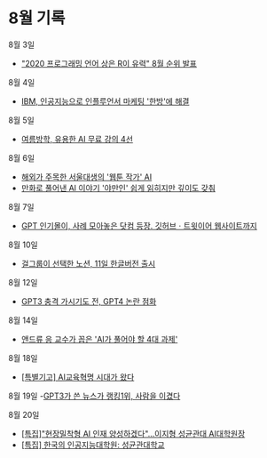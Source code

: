 # 8월 기록

8월 3일
- ["2020 프로그래밍 언어 상은 R이 유력" 8월 순위 발표](http://www.aitimes.com/news/articleView.html?idxno=131207)

8월 4일
- [IBM, 인공지능으로 인플루언서 마케팅 '한방'에 해결](http://www.aitimes.com/news/articleView.html?idxno=131251)

8월 5일
- [여름방학, 유용한 AI 무료 강의 4선](http://www.aitimes.com/news/articleView.html?idxno=131280)

8월 6일
- [해외가 주목한 서울대생의 '웹툰 작가' AI](http://www.aitimes.com/news/articleView.html?idxno=131275)
- [만화로 풀어낸 AI 이야기 '야만인' 쉽게 읽히지만 깊이도 갖춰](http://www.aitimes.com/news/articleView.html?idxno=131334)

8월 7일
- [GPT 인기몰이, 사례 모아놓은 닷컴 등장. 깃허브ㆍ트윗이어 웹사이트까지](http://www.aitimes.com/news/articleView.html?idxno=131365)

8월 10일
- [걸그룹이 선택한 노션, 11일 한글버전 출시](http://www.aitimes.com/news/articleView.html?idxno=131424)

8월 12일
- [GPT3 충격 가시기도 전, GPT4 논란 점화](http://www.aitimes.com/news/articleView.html?idxno=131416)

8월 14일
- [앤드류 응 교수가 꼽은 'AI가 풀어야 할 4대 과제'](http://www.aitimes.com/news/articleView.html?idxno=131542)

8월 18일
- [[특별기고] AI교육혁명 시대가 왔다](http://www.aitimes.com/news/articleView.html?idxno=131567)

8월 19일
-[GPT3가 쓴 뉴스가 랭킹1위, 사람을 이겼다](http://www.aitimes.com/news/articleView.html?idxno=131593&fbclid=IwAR3Rl2f4ehwZNAWQnyByWX53tzMgT_UQxvvoHTHmWJpl0dKE2HzG58n9IpE)

8월 20일
- [[특집]"현장밀착형 AI 인재 양성하겠다"...이지형 성균관대 AI대학원장](http://www.aitimes.com/news/articleView.html?idxno=131568)
- [[특집] 한국의 인공지능대학원: 성균관대학교](http://www.aitimes.com/news/articleView.html?idxno=131579)
